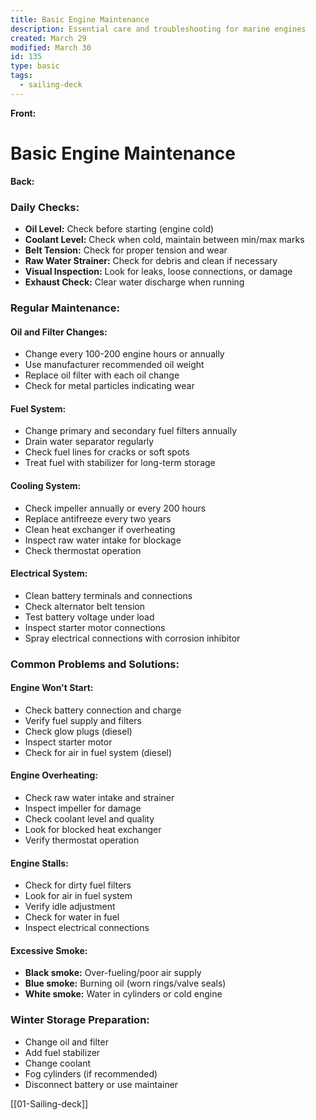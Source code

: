 ```yaml
---
title: Basic Engine Maintenance
description: Essential care and troubleshooting for marine engines
created: March 29
modified: March 30
id: 135
type: basic
tags:
  - sailing-deck
---
```


**Front:**
# Basic Engine Maintenance

**Back:**
<div class="daily-checks">
  <h3>Daily Checks:</h3>
  <ul>
    <li><strong>Oil Level:</strong> Check before starting (engine cold)</li>
    <li><strong>Coolant Level:</strong> Check when cold, maintain between min/max marks</li>
    <li><strong>Belt Tension:</strong> Check for proper tension and wear</li>
    <li><strong>Raw Water Strainer:</strong> Check for debris and clean if necessary</li>
    <li><strong>Visual Inspection:</strong> Look for leaks, loose connections, or damage</li>
    <li><strong>Exhaust Check:</strong> Clear water discharge when running</li>
  </ul>
</div>

<div class="regular-maintenance">
  <h3>Regular Maintenance:</h3>

  <h4>Oil and Filter Changes:</h4>
  <ul>
    <li>Change every 100-200 engine hours or annually</li>
    <li>Use manufacturer recommended oil weight</li>
    <li>Replace oil filter with each oil change</li>
    <li>Check for metal particles indicating wear</li>
  </ul>

  <h4>Fuel System:</h4>
  <ul>
    <li>Change primary and secondary fuel filters annually</li>
    <li>Drain water separator regularly</li>
    <li>Check fuel lines for cracks or soft spots</li>
    <li>Treat fuel with stabilizer for long-term storage</li>
  </ul>

  <h4>Cooling System:</h4>
  <ul>
    <li>Check impeller annually or every 200 hours</li>
    <li>Replace antifreeze every two years</li>
    <li>Clean heat exchanger if overheating</li>
    <li>Inspect raw water intake for blockage</li>
    <li>Check thermostat operation</li>
  </ul>

  <h4>Electrical System:</h4>
  <ul>
    <li>Clean battery terminals and connections</li>
    <li>Check alternator belt tension</li>
    <li>Test battery voltage under load</li>
    <li>Inspect starter motor connections</li>
    <li>Spray electrical connections with corrosion inhibitor</li>
  </ul>
</div>

<div class="troubleshooting">
  <h3>Common Problems and Solutions:</h3>

  <h4>Engine Won't Start:</h4>
  <ul>
    <li>Check battery connection and charge</li>
    <li>Verify fuel supply and filters</li>
    <li>Check glow plugs (diesel)</li>
    <li>Inspect starter motor</li>
    <li>Check for air in fuel system (diesel)</li>
  </ul>

  <h4>Engine Overheating:</h4>
  <ul>
    <li>Check raw water intake and strainer</li>
    <li>Inspect impeller for damage</li>
    <li>Check coolant level and quality</li>
    <li>Look for blocked heat exchanger</li>
    <li>Verify thermostat operation</li>
  </ul>

  <h4>Engine Stalls:</h4>
  <ul>
    <li>Check for dirty fuel filters</li>
    <li>Look for air in fuel system</li>
    <li>Verify idle adjustment</li>
    <li>Check for water in fuel</li>
    <li>Inspect electrical connections</li>
  </ul>

  <h4>Excessive Smoke:</h4>
  <ul>
    <li><strong>Black smoke:</strong> Over-fueling/poor air supply</li>
    <li><strong>Blue smoke:</strong> Burning oil (worn rings/valve seals)</li>
    <li><strong>White smoke:</strong> Water in cylinders or cold engine</li>
  </ul>
</div>

<div class="winter-storage">
  <h3>Winter Storage Preparation:</h3>
  <ul>
    <li>Change oil and filter</li>
    <li>Add fuel stabilizer</li>
    <li>Change coolant</li>
    <li>Fog cylinders (if recommended)</li>
    <li>Disconnect battery or use maintainer</li>
  </ul>
</div>

[[01-Sailing-deck]]